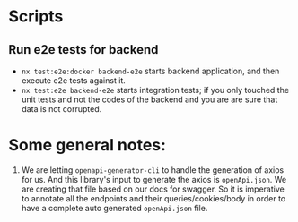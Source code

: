 # Scripts

## Run e2e tests for backend

- `nx test:e2e:docker backend-e2e` starts backend application, and then execute e2e tests against it.
- `nx test:e2e backend-e2e` starts integration tests; if you only touched the unit tests and not the codes of the backend and you are are sure that data is not corrupted.

# Some general notes:

1. We are letting `openapi-generator-cli` to handle the generation of axios for us. And this library's input to generate the axios is `openApi.json`. We are creating that file based on our docs for swagger. So it is imperative to annotate all the endpoints and their queries/cookies/body in order to have a complete auto generated `openApi.json` file.
